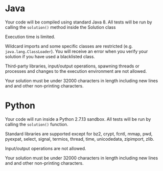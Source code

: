 # Java

Your code will be compiled using standard Java 8. All tests will be run by calling the `solution()` method inside the Solution class

Execution time is limited.

Wildcard imports and some specific classes are restricted (e.g. `java.lang.ClassLoader`). You will receive an error when you verify your solution if you have used a blacklisted class.

Third-party libraries, input/output operations, spawning threads or processes and changes to the execution environment are not allowed.

Your solution must be under 32000 characters in length including new lines and and other non-printing characters.

# Python

Your code will run inside a Python 2.7.13 sandbox. All tests will be run by calling the `solution()` function.

Standard libraries are supported except for bz2, crypt, fcntl, mmap, pwd, pyexpat, select, signal, termios, thread, time, unicodedata, zipimport, zlib.

Input/output operations are not allowed.

Your solution must be under 32000 characters in length including new lines and and other non-printing characters.
